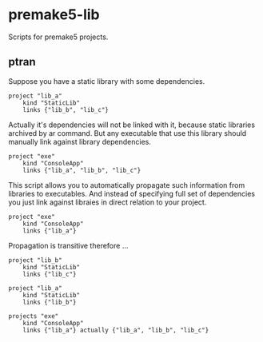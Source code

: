# premake5-lib
Scripts for premake5 projects.

## ptran

Suppose you have a static library with some dependencies. 
```
project "lib_a"
    kind "StaticLib"
    links {"lib_b", "lib_c"}
```
Actually it's dependencies will not be linked with it, because static libraries archived by ar command. 
But any executable that use this library should manually link against library dependencies. 
```
project "exe"
    kind "ConsoleApp"
    links {"lib_a", "lib_b", "lib_c"}
```
This script allows you to automatically propagate such information from libraries to executables.
And instead of specifying full set of dependencies you just link against libraies in direct relation
to your project.
```
project "exe"
    kind "ConsoleApp"
    links {"lib_a"}
```
Propagation is transitive therefore ...
```
project "lib_b"
    kind "StaticLib"
    links {"lib_c"}

project "lib_a"
    kind "StaticLib"
    links {"lib_b"}

projects "exe"
    kind "ConsoleApp"
    links {"lib_a"} actually {"lib_a", "lib_b", "lib_c"}
```



